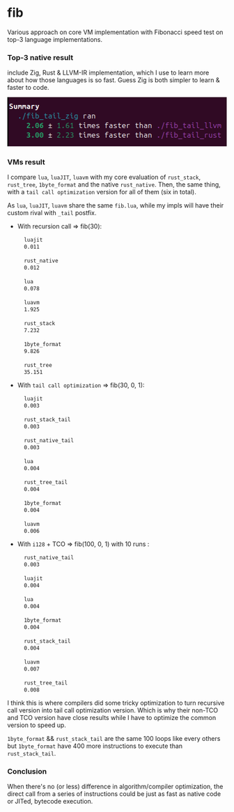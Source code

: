 # fib
Various approach on core VM implementation with Fibonacci speed test on top-3 language implementations.

### Top-3 native result 
include Zig, Rust & LLVM-IR implementation, which I use to learn more about how those languages is so fast. Guess Zig is both simpler to learn & faster to code.

![benchmark](https://github.com/thetrung/fib/blob/master/Zig_Rust_LLVM.png)



### VMs result
I compare `lua`, `luaJIT`, `luavm` with my core evaluation of `rust_stack`, `rust_tree`, `1byte_format` and the native `rust_native`. Then, the same thing, with a `tail call optimization` version for all of them (six in total). 

As `lua`, `luaJIT`, `luavm` share the same `fib.lua`, while my impls will have their custom rival with `_tail` postfix.

- With recursion call => fib(30):

        luajit 
        0.011  

        rust_native 
        0.012
        
        lua 
        0.078

        luavm 
        1.925

        rust_stack 
        7.232 

        1byte_format
        9.826

        rust_tree 
        35.151


- With `tail call optimization` => fib(30, 0, 1): 

        luajit 
        0.003

        rust_stack_tail 
        0.003

        rust_native_tail 
        0.003

        lua 
        0.004

        rust_tree_tail 
        0.004

        1byte_format
        0.004

        luavm 
        0.006
        

- With `i128` + TCO => fib(100, 0, 1) with 10 runs : 

        rust_native_tail
        0.003

        luajit
        0.004

        lua
        0.004

        1byte_format
        0.004

        rust_stack_tail
        0.004

        luavm
        0.007

        rust_tree_tail
        0.008

I think this is where compilers did some tricky optimization to turn recursive call version into tail call optimization version. Which is why their non-TCO and TCO version have close results while I have to optimize the common version to speed up.

`1byte_format` && `rust_stack_tail` are the same 100 loops like every others but `1byte_format` have 400 more instructions to execute than `rust_stack_tail`.

### Conclusion 
When there's no (or less) difference in algorithm/compiler optimization, the direct call from a series of instructions could be just as fast as native code or JITed, bytecode execution.
